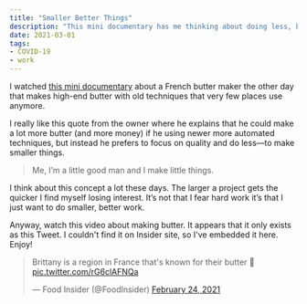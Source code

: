 ```yaml
---
title: "Smaller Better Things"
description: "This mini documentary has me thinking about doing less, but better work"
date: 2021-03-01
tags:
- COVID-19
- work
---
```

I watched [this mini documentary](https://twitter.com/FoodInsider/status/1364454054332612608?s=20) about a French butter maker the other day that makes high-end butter with old techniques that very few places use anymore.

I really like this quote from the owner where he explains that he could make a lot more butter (and more money) if he using newer more automated techniques, but instead he prefers to focus on quality and do less—to make smaller things.

> Me, I’m a little good man and I make little things. 

I think about this concept a lot these days. The larger a project gets the quicker I find myself losing interest. It’s not that I fear hard work it’s that I just want to do smaller, better work.

Anyway, watch this video about making butter. It appears that it only exists as this Tweet. I couldn't find it on Insider site, so I've embedded it here. Enjoy!

<blockquote class="twitter-tweet" data-dnt="true" data-theme="light"><p lang="en" dir="ltr">Brittany is a region in France that&#39;s known for their butter 🧈 <a href="https://t.co/rG6clAFNQa">pic.twitter.com/rG6clAFNQa</a></p>&mdash; Food Insider (@FoodInsider) <a href="https://twitter.com/FoodInsider/status/1364454054332612608?ref_src=twsrc%5Etfw">February 24, 2021</a></blockquote> <script async src="https://platform.twitter.com/widgets.js" charset="utf-8"></script>